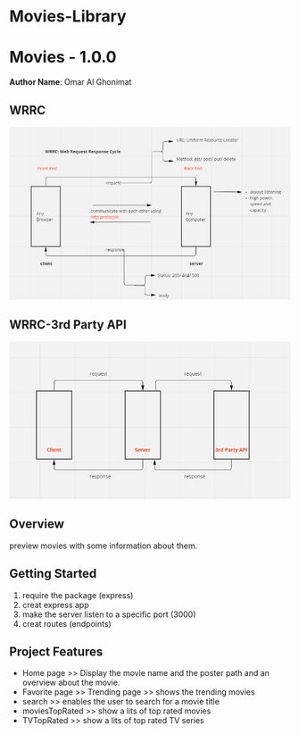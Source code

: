 # Movies-Library

# Movies - 1.0.0

**Author Name**: Omar Al Ghonimat

## WRRC
![WRRC](./assets/WRRC.PNG)

## WRRC-3rd Party API
![WRRC-API](./assets/WRRC-API.PNG)
## Overview
preview movies with some information about them.

## Getting Started
1. require the package (express)
2. creat express app
3. make the server listen to a specific port (3000)
4. creat routes (endpoints)

## Project Features
- Home page >> Display the movie name and the poster path and an overview about the movie.
- Favorite page >>
Trending page >> shows the trending movies
- search >> enables the user to search for a movie title
- moviesTopRated >> show a lits of top rated movies
- TVTopRated >> show a lits of top rated TV series
